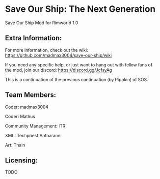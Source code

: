 # Save Our Ship: The Next Generation
Save Our Ship Mod for Rimworld 1.0

## Extra Information:
For more information, check out the wiki: https://github.com/madmax3004/save-our-ship/wiki

If you need any specific help, or just want to hang out with fellow fans of the mod, join our discord: https://discord.gg/JcfsyAg

This is a continuation of the previous continuation (by Pipakin) of SOS.

## Team Members:
Coder: madmax3004

Coder: Mathus

Community Management: ITR

XML: Techpriest Antharann

Art: Thain

## Licensing:
TODO
